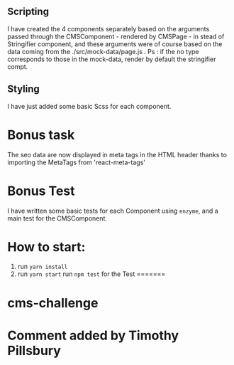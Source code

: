 
## Scripting
I have created the 4 components separately based on the arguments passed through the CMSComponent - rendered by CMSPage - in stead of Stringifier component, and these arguments were of course based on the data coming from the ./src/mock-data/page.js .
Ps : if the no type corresponds to those in the mock-data, render by default the stringifier compt.

## Styling
I have just added some basic Scss for each component.

# Bonus task
The seo data are now displayed in meta tags in the HTML header thanks to importing the MetaTags from 'react-meta-tags'

# Bonus Test

I have written some basic tests for each Component using `enzyme`, and a main test for the CMSComponent. 

# How to start:

1. run `yarn install`
2. run `yarn start`
run `npm test` for the Test
=======
# cms-challenge

# Comment added by Timothy Pillsbury
